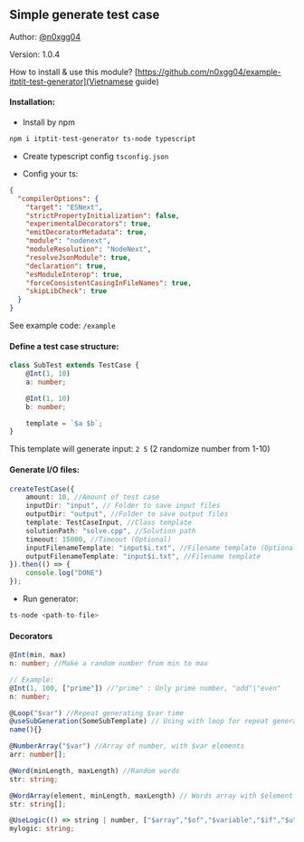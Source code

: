 ## Simple generate test case
Author: [@n0xgg04](https://github.com/n0xgg04)

Version: 1.0.4

How to install & use this module? [https://github.com/n0xgg04/example-itptit-test-generator](Vietnamese guide)

#### Installation:
- Install by npm
```bash
npm i itptit-test-generator ts-node typescript
```

- Create typescript config ``tsconfig.json``

- Config your ts:
```json
{
  "compilerOptions": {
    "target": "ESNext",
    "strictPropertyInitialization": false,                             
    "experimentalDecorators": true,                  
    "emitDecoratorMetadata": true,                   
    "module": "nodenext",                              
    "moduleResolution": "NodeNext",                  
    "resolveJsonModule": true,                       
    "declaration": true,                             
    "esModuleInterop": true,                            
    "forceConsistentCasingInFileNames": true,        
    "skipLibCheck": true
  }
}

```

See example code: ``/example``
#### Define a test case structure:
```ts
class SubTest extends TestCase {
    @Int(1, 10)
    a: number;

    @Int(1, 10)
    b: number;

    template = `$a $b`;
}
```
This template will generate input: ``2 5`` (2 randomize number from 1-10)

#### Generate I/O files:
```ts
createTestCase({
    amount: 10, //Amount of test case 
    inputDir: "input", // Folder to save input files
    outputDir: "output", //Folder to save output files
    template: TestCaseInput, //Class template 
    solutionPath: "solve.cpp", //Solution path
    timeout: 15000, //Timeout (Optional)
    inputFilenameTemplate: "input$i.txt", //Filename template (Optional)
    outputFilenameTemplate: "input$i.txt", //Filename template
}).then(() => {
    console.log("DONE")
});
```

- Run generator:
```ts
ts-node <path-to-file>
```


#### Decorators 
```ts
@Int(min, max)
n: number; //Make a random number from min to max

// Example:
@Int(1, 100, ["prime"]) //"prime" : Only prime number, "odd"|"even"
n: number;

@Loop("$var") //Repeat generating $var time
@useSubGeneration(SomeSubTemplate) // Using with loop for repeat generate a template
name(){}

@NumberArray("$var") //Array of number, with $var elements
arr: number[];

@Word(minLength, maxLength) //Random words
str: string;

@WordArray(element, minLength, maxLength) // Words array with $element elements
str: string[];

@UseLogic(() => string | number, ["$array","$of","$variable","$if","$u","$need"])
mylogic: string;
```

